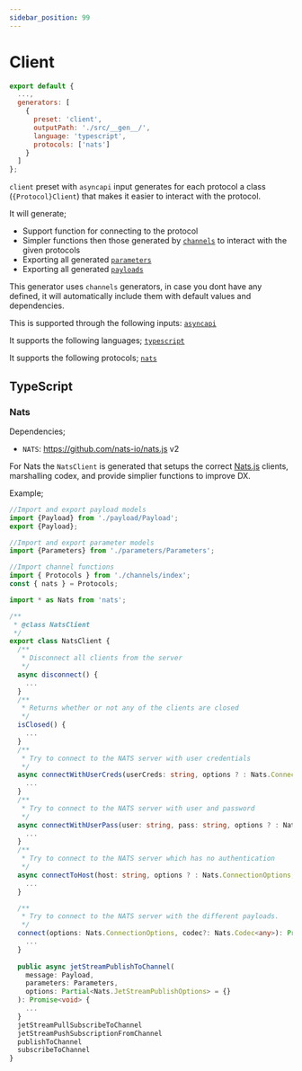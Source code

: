 ```yaml
---
sidebar_position: 99
---
```


# Client

```js
export default {
  ...,
  generators: [
    {
      preset: 'client',
      outputPath: './src/__gen__/', 
      language: 'typescript',
      protocols: ['nats']
    }
  ]
};
```

`client` preset with `asyncapi` input generates for each protocol a class (`{Protocol}Client`) that makes it easier to interact with the protocol.

It will generate;
- Support function for connecting to the protocol
- Simpler functions then those generated by [`channels`](./channels.md) to interact with the given protocols
- Exporting all generated [`parameters`](./parameters.md)
- Exporting all generated [`payloads`](./payloads.md)

This generator uses `channels` generators, in case you dont have any defined, it will automatically include them with default values and dependencies.

This is supported through the following inputs: [`asyncapi`](../inputs/asyncapi.md)

It supports the following languages; [`typescript`](#typescript)

It supports the following protocols; [`nats`](../protocols/nats.md)

## TypeScript

### Nats

Dependencies;
- `NATS`: https://github.com/nats-io/nats.js v2

For Nats the `NatsClient` is generated that setups the correct [Nats.js](https://github.com/nats-io/nats.js) clients, marshalling codex, and provide simplier functions to improve DX.

Example;
```ts
//Import and export payload models
import {Payload} from './payload/Payload';
export {Payload};

//Import and export parameter models
import {Parameters} from './parameters/Parameters';

//Import channel functions
import { Protocols } from './channels/index';
const { nats } = Protocols;

import * as Nats from 'nats';

/**
 * @class NatsClient
 */
export class NatsClient {
  /**
   * Disconnect all clients from the server
   */
  async disconnect() {
    ...
  }
  /**
   * Returns whether or not any of the clients are closed
   */
  isClosed() {
    ...
  }
  /**
   * Try to connect to the NATS server with user credentials
   */
  async connectWithUserCreds(userCreds: string, options ? : Nats.ConnectionOptions, codec ? : Nats.Codec < any > ) {
    ...
  }
  /**
   * Try to connect to the NATS server with user and password
   */
  async connectWithUserPass(user: string, pass: string, options ? : Nats.ConnectionOptions, codec ? : Nats.Codec < any > ) {
    ...
  }
  /**
   * Try to connect to the NATS server which has no authentication
   */
  async connectToHost(host: string, options ? : Nats.ConnectionOptions, codec ? : Nats.Codec < any > ) {
    ...
  }

  /**
   * Try to connect to the NATS server with the different payloads.
   */
  connect(options: Nats.ConnectionOptions, codec?: Nats.Codec<any>): Promise<void> {
    ...
  }
  
  public async jetStreamPublishToChannel(
    message: Payload, 
    parameters: Parameters, 
    options: Partial<Nats.JetStreamPublishOptions> = {}
  ): Promise<void> {
    ...
  }
  jetStreamPullSubscribeToChannel
  jetStreamPushSubscriptionFromChannel
  publishToChannel
  subscribeToChannel
}
```